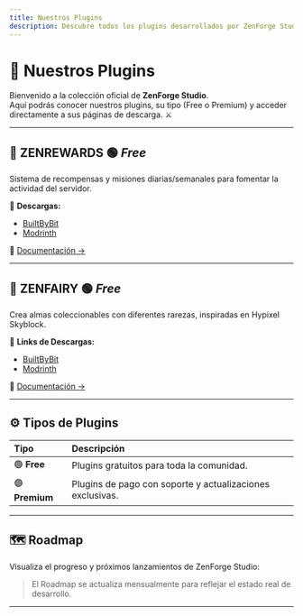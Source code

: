 ```yaml
---
title: Nuestros Plugins
description: Descubre todos los plugins desarrollados por ZenForge Studio.
---
```


# 🔧 Nuestros Plugins

Bienvenido a la colección oficial de **ZenForge Studio**.  
Aquí podrás conocer nuestros plugins, su tipo (Free o Premium) y acceder directamente a sus páginas de descarga. ⚔️

---

## 🔹 ZENREWARDS  🟢 *Free* 
Sistema de recompensas y misiones diarias/semanales para fomentar la actividad del servidor.  

🔗 **Descargas:**  
- [BuiltByBit](https://builtbybit.com/resources/zenrewards.77368)  
- [Modrinth](https://modrinth.com/plugin/zenrewards)  

📘 [Documentación →](https://wiki.zenforgestudios.xyz/es/plugins/zenrewards/introduccion)

---

## 🔹 ZENFAIRY  🟢 *Free* 
Crea almas coleccionables con diferentes rarezas, inspiradas en Hypixel Skyblock.  

🔗 **Links de Descargas:**  
- [BuiltByBit](https://builtbybit.com/resources/zenfairy.78136)  
- [Modrinth](https://modrinth.com/plugin/zenfairy)  

📘 [Documentación →](/wiki/zenfairy)

---

## ⚙️ Tipos de Plugins

| Tipo | Descripción |
|:------|:-------------|
| 🟢 **Free** | Plugins gratuitos para toda la comunidad. |
| 🟣 **Premium** | Plugins de pago con soporte y actualizaciones exclusivas. |

---

## 🗺️ Roadmap

Visualiza el progreso y próximos lanzamientos de ZenForge Studio:


> El Roadmap se actualiza mensualmente para reflejar el estado real de desarrollo.

---